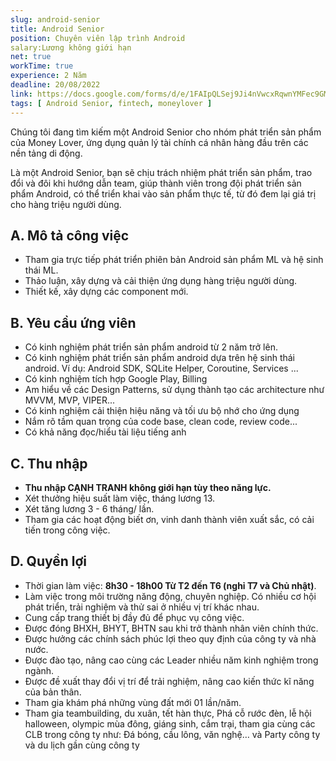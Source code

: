```yaml
---
slug: android-senior 
title: Android Senior
position: Chuyên viên lập trình Android
salary:Lương không giới hạn 
net: true
workTime: true
experience: 2 Năm
deadline: 20/08/2022
link: https://docs.google.com/forms/d/e/1FAIpQLSej9Ji4nVwcxRqwnYMFec9GMv3uYOpMD2vaskgfbVI4z3UjAA/viewform?usp=pp_url&entry.118037241=Android+Senior
tags: [ Android Senior, fintech, moneylover ]
---
```

Chúng tôi đang tìm kiếm một Android Senior cho nhóm phát triển sản phẩm của Money Lover, ứng dụng quản lý tài chính cá nhân hàng đầu trên các nền tảng di động.

Là một Android Senior, bạn sẽ chịu trách nhiệm phát triển sản phẩm, trao đổi và đôi khi hướng dẫn team, giúp thành viên trong đội phát triển sản phẩm Android, có thể triển khai vào sản phẩm thực tế, từ đó đem lại giá trị cho hàng triệu người dùng.

## A. Mô tả công việc
- Tham gia trực tiếp phát triển phiên bản Android sản phẩm ML và hệ sinh thái ML.
- Thảo luận, xây dựng và cải thiện ứng dụng hàng triệu người dùng.
- Thiết kế, xây dựng các component mới.


## B. Yêu cầu ứng viên
- Có kinh nghiệm phát triển sản phẩm android từ 2 năm trở lên.
- Có kinh nghiệm phát triển sản phẩm android dựa trên hệ sinh thái android. Ví dụ: Android SDK, SQLite Helper, Coroutine, Services ...
- Có kinh nghiệm tích hợp Google Play, Billing
- Am hiểu về các Design Patterns, sử dụng thành tạo các architecture như MVVM, MVP, VIPER...
- Có kinh nghiệm cải thiện hiệu năng và tối ưu bộ nhớ cho ứng dụng
- Nắm rõ tầm quan trọng của code base, clean code, review code...
- Có khả năng đọc/hiểu tài liệu tiếng anh

## C. Thu nhập
- **Thu nhập CẠNH TRANH không giới hạn tùy theo năng lực.**
- Xét thưởng hiệu suất làm việc, tháng lương 13.
- Xét tăng lương 3 - 6 tháng/ lần.
- Tham gia các hoạt động biết ơn, vinh danh thành viên xuất sắc, có cải tiến trong công việc.

## D. Quyền lợi
- Thời gian làm việc: **8h30 - 18h00 Từ T2 đến T6 (nghỉ T7 và Chủ nhật)**.
- Làm việc trong môi trường năng động, chuyên nghiệp. Có nhiều cơ hội phát triển, trải nghiệm và thử sai ở nhiều vị trí khác nhau.
- Cung cấp trang thiết bị đầy đủ để phục vụ công việc.
- Được đóng BHXH, BHYT, BHTN sau khi trở thành nhân viên chính thức.
- Được hưởng các chính sách phúc lợi theo quy định của công ty và nhà nước.
- Được đào tạo, nâng cao cùng các Leader nhiều năm kinh nghiệm trong ngành.
- Được đề xuất thay đổi vị trí để trải nghiệm, nâng cao kiến thức kĩ năng của bản thân.
- Tham gia khám phá những vùng đất mới 01 lần/năm.
- Tham gia teambuilding, du xuân, tết hàn thực, Phá cỗ rước đèn, lễ hội halloween, olympic mùa đông, giáng sinh, cắm trại, tham gia cùng các CLB trong công ty như: Đá bóng, cầu lông, văn nghệ… và Party công ty và du lịch gần cùng công ty 

